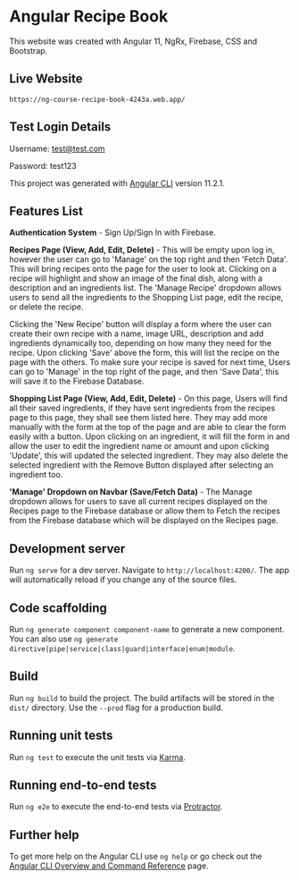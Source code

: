 # Angular Recipe Book
This website was created with Angular 11, NgRx, Firebase, CSS and Bootstrap.

## Live Website

`https://ng-course-recipe-book-4243a.web.app/`

## Test Login Details

Username: test@test.com 

Password: test123

This project was generated with [Angular CLI](https://github.com/angular/angular-cli) version 11.2.1.

## Features List

**Authentication System** - Sign Up/Sign In with Firebase.

**Recipes Page (View, Add, Edit, Delete)** - This will be empty upon log in, however the user can go to 'Manage' on the top right and then 'Fetch Data'. This will bring recipes onto the page for the user to look at. Clicking on a recipe will highlight and show an image of the final dish, along with a description and an ingredients list. The 'Manage Recipe' dropdown allows users to send all the ingredients to the Shopping List page, edit the recipe, or delete the recipe.

Clicking the 'New Recipe' button will display a form where the user can create their own recipe with a name, image URL, description and add ingredients dynamically too, depending on how many they need for the recipe. Upon clicking 'Save' above the form, this will list the recipe on the page with the others. To make sure your recipe is saved for next time, Users can go to 'Manage' in the top right of the page, and then 'Save Data', this will save it to the Firebase Database.

**Shopping List Page (View, Add, Edit, Delete)** - On this page, Users will find all their saved ingredients, if they have sent ingredients from the recipes page to this page, they shall see them listed here. They may add more manually with the form at the top of the page and are able to clear the form easily with a button. Upon clicking on an ingredient, it will fill the form in and allow the user to edit the ingredient name or amount and upon clicking 'Update', this will updated the selected ingredient. They may also delete the selected ingredient with the Remove Button displayed after selecting an ingredient too.

**'Manage' Dropdown on Navbar (Save/Fetch Data)** - The Manage dropdown allows for users to save all current recipes displayed on the Recipes page to the Firebase database or allow them to Fetch the recipes from the Firebase database which will be displayed on the Recipes page.



## Development server

Run `ng serve` for a dev server. Navigate to `http://localhost:4200/`. The app will automatically reload if you change any of the source files.

## Code scaffolding

Run `ng generate component component-name` to generate a new component. You can also use `ng generate directive|pipe|service|class|guard|interface|enum|module`.

## Build

Run `ng build` to build the project. The build artifacts will be stored in the `dist/` directory. Use the `--prod` flag for a production build.

## Running unit tests

Run `ng test` to execute the unit tests via [Karma](https://karma-runner.github.io).

## Running end-to-end tests

Run `ng e2e` to execute the end-to-end tests via [Protractor](http://www.protractortest.org/).

## Further help

To get more help on the Angular CLI use `ng help` or go check out the [Angular CLI Overview and Command Reference](https://angular.io/cli) page.

